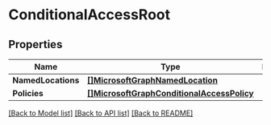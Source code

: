 # ConditionalAccessRoot

## Properties

Name | Type | Description | Notes
------------ | ------------- | ------------- | -------------
**NamedLocations** | [**[]MicrosoftGraphNamedLocation**](microsoft.graph.namedLocation.md) |  | [optional] 
**Policies** | [**[]MicrosoftGraphConditionalAccessPolicy**](microsoft.graph.conditionalAccessPolicy.md) |  | [optional] 

[[Back to Model list]](../README.md#documentation-for-models) [[Back to API list]](../README.md#documentation-for-api-endpoints) [[Back to README]](../README.md)



